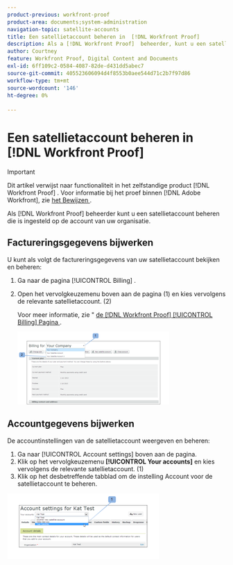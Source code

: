 ```yaml
---
product-previous: workfront-proof
product-area: documents;system-administration
navigation-topic: satellite-accounts
title: Een satellietaccount beheren in  [!DNL Workfront Proof]
description: Als a [!DNL Workfront Proof]  beheerder, kunt u een satellietrekening beheren opstelling op de rekening van uw organisatie.
author: Courtney
feature: Workfront Proof, Digital Content and Documents
exl-id: 6ff109c2-0584-4087-82de-d431dd5abec7
source-git-commit: 405523606094d4f8553b0aee544d71c2b7f97d86
workflow-type: tm+mt
source-wordcount: '146'
ht-degree: 0%

---
```


# Een satellietaccount beheren in [!DNL Workfront Proof]

>[!IMPORTANT]
>
>Dit artikel verwijst naar functionaliteit in het zelfstandige product [!DNL Workfront Proof] . Voor informatie bij het proef binnen [!DNL Adobe Workfront], zie [ het Bewijzen ](../../../review-and-approve-work/proofing/proofing.md).

Als [!DNL Workfront Proof] beheerder kunt u een satellietaccount beheren die is ingesteld op de account van uw organisatie.

## Factureringsgegevens bijwerken

U kunt als volgt de factureringsgegevens van uw satellietaccount bekijken en beheren:

1. Ga naar de pagina [!UICONTROL Billing] .
1. Open het vervolgkeuzemenu boven aan de pagina (1) en kies vervolgens de relevante satellietaccount. (2)

   Voor meer informatie, zie &quot; [ de  [!DNL Workfront Proof] [!UICONTROL Billing] Pagina ](../../../workfront-proof/wp-billingsettings/manage-your-billing/wp-billing-page.md).

   ![ Satellite_Account_Billing_Page__1_.png ](assets/satellite-account-billing-page--1--350x167.png)

## Accountgegevens bijwerken

De accountinstellingen van de satellietaccount weergeven en beheren:

1. Ga naar [!UICONTROL Account settings] boven aan de pagina.
1. Klik op het vervolgkeuzemenu **[!UICONTROL Your accounts]** en kies vervolgens de relevante satellietaccount. (1)
1. Klik op het desbetreffende tabblad om de instelling Account voor de satellietaccount te beheren.

![ SA_Account_Settings.png ](assets/sa-account-settings-350x151.png)

